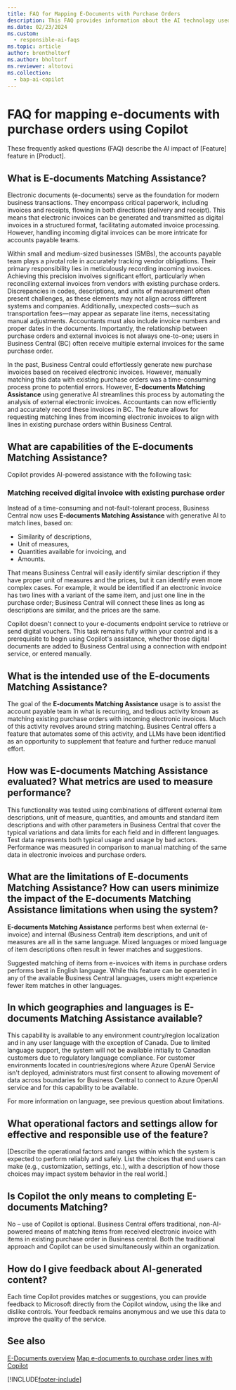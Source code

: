 ```yaml
---
title: FAQ for Mapping E-Documents with Purchase Orders
description: This FAQ provides information about the AI technology used in Business Central, along with key considerations and details about how AI is used, how it was tested and evaluated, and any specific limitations.
ms.date: 02/23/2024
ms.custom: 
  - responsible-ai-faqs
ms.topic: article
author: brentholtorf
ms.author: bholtorf
ms.reviewer: altotovi
ms.collection:
  - bap-ai-copilot
---
```


# FAQ for mapping e-documents with purchase orders using Copilot

These frequently asked questions (FAQ) describe the AI impact of [Feature] feature in [Product].

## What is E-documents Matching Assistance? 

Electronic documents (e-documents) serve as the foundation for modern business transactions. They encompass critical paperwork, including invoices and receipts, flowing in both directions (delivery and receipt). This means that electronic invoices can be generated and transmitted as digital invoices in a structured format, facilitating automated invoice processing. However, handling incoming digital invoices can be more intricate for accounts payable teams.  

Within small and medium-sized businesses (SMBs), the accounts payable team plays a pivotal role in accurately tracking vendor obligations. Their primary responsibility lies in meticulously recording incoming invoices. Achieving this precision involves significant effort, particularly when reconciling external invoices from vendors with existing purchase orders. Discrepancies in codes, descriptions, and units of measurement often present challenges, as these elements may not align across different systems and companies. Additionally, unexpected costs—such as transportation fees—may appear as separate line items, necessitating manual adjustments. Accountants must also include invoice numbers and proper dates in the documents. Importantly, the relationship between purchase orders and external invoices is not always one-to-one; users in Business Central (BC) often receive multiple external invoices for the same purchase order. 

In the past, Business Central could effortlessly generate new purchase invoices based on received electronic invoices. However, manually matching this data with existing purchase orders was a time-consuming process prone to potential errors. However, **E-documents Matching Assistance** using generative AI streamlines this process by automating the analysis of external electronic invoices. Accountants can now efficiently and accurately record these invoices in BC. The feature allows for requesting matching lines from incoming electronic invoices to align with lines in existing purchase orders within Business Central. 

## What are capabilities of the E-documents Matching Assistance? 

Copilot provides AI-powered assistance with the following task:

### Matching received digital invoice with existing purchase order  

Instead of a time-consuming and not-fault-tolerant process, Business Central now uses **E-documents Matching Assistance** with generative AI to match lines, based on:  
- Similarity of descriptions, 
- Unit of measures,   
- Quantities available for invoicing, and 
- Amounts.  

That means Business Central will easily identify similar description if they have proper unit of measures and the prices, but it can identify even more complex cases. For example, it would be identified if an electronic invoice has two lines with a variant of the same item, and just one line in the purchase order; Business Central will connect these lines as long as descriptions are similar, and the prices are the same. 

Copilot doesn't connect to your e-documents endpoint service to retrieve or send digital vouchers. This task remains fully within your control and is a prerequisite to begin using Copilot's assistance, whether those digital documents are added to Business Central using a connection with endpoint service, or entered manually.  

## What is the intended use of the E-documents Matching Assistance?  

The goal of the **E-documents Matching Assistance** usage is to assist the account payable team in what is recurring, and tedious activity known as matching existing purchase orders with incoming electronic invoices. Much of this activity revolves around string matching. Busines Central offers a feature that automates some of this activity, and LLMs have been identified as an opportunity to supplement that feature and further reduce manual effort.  

## How was E-documents Matching Assistance evaluated? What metrics are used to measure performance? 

This functionality was tested using combinations of different external item descriptions, unit of measure, quantities, and amounts and standard item descriptions and with other parameters in Business Central that cover the typical variations and data limits for each field and in different languages. Test data represents both typical usage and usage by bad actors. Performance was measured in comparison to manual matching of the same data in electronic invoices and purchase orders.   

## What are the limitations of E-documents Matching Assistance? How can users minimize the impact of the E-documents Matching Assistance limitations when using the system? 

**E-documents Matching Assistance** performs best when external (e-invoice) and internal (Business Central) item descriptions, and unit of measures are all in the same language. Mixed languages or mixed language of item descriptions often result in fewer matches and suggestions.  

Suggested matching of items from e-invoices with items in purchase orders performs best in English language. While this feature can be operated in any of the available Business Central languages, users might experience fewer item matches in other languages.    

## In which geographies and languages is E-documents Matching Assistance available? 

This capability is available to any environment country/region localization and in any user language with the exception of Canada. Due to limited language support, the system will not be available initially to Canadian customers due to regulatory language compliance. For customer environments located in countries/regions where Azure OpenAI Service isn't deployed, administrators must first consent to allowing movement of data across boundaries for Business Central to connect to Azure OpenAI service and for this capability to be available.  

For more information on language, see previous question about limitations.   

## What operational factors and settings allow for effective and responsible use of the feature?

[Describe the operational factors and ranges within which the system is expected to perform reliably and safely. List the choices that end users can make (e.g., customization, settings, etc.), with a description of how those choices may impact system behavior in the real world.]

## Is Copilot the only means to completing E-documents Matching?  

No – use of Copilot is optional. Business Central offers traditional, non-AI-powered means of matching items from received electronic invoice with items in existing purchase order in Business central. Both the traditional approach and Copilot can be used simultaneously within an organization.  

## How do I give feedback about AI-generated content?  

Each time Copilot provides matches or suggestions, you can provide feedback to Microsoft directly from the Copilot window, using the like and dislike controls. Your feedback remains anonymous and we use this data to improve the quality of the service.  

## See also

[E-Documents overview](finance-edocuments-overview.md)
[Map e-documents to purchase order lines with Copilot](map-edocuments-with-copilot.md)

[!INCLUDE[footer-include](includes/footer-banner.md)]
